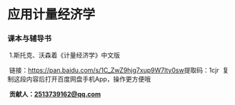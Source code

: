 # 应用计量经济学
### 课本与辅导书

​	1.斯托克、沃森着《计量经济学》中文版

​	链接：https://pan.baidu.com/s/1C_ZwZ9hjg7xup9W7lty0sw 
​	提取码：1cjr 
​	复制这段内容后打开百度网盘手机App，操作更方便哦

​	**贡献人：2513739162@qq.com**

